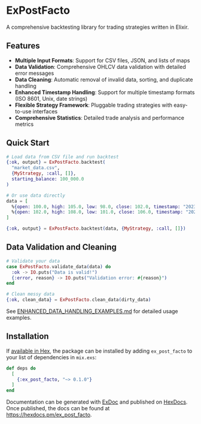 # ExPostFacto

A comprehensive backtesting library for trading strategies written in Elixir.

## Features

- **Multiple Input Formats**: Support for CSV files, JSON, and lists of maps
- **Data Validation**: Comprehensive OHLCV data validation with detailed error messages  
- **Data Cleaning**: Automatic removal of invalid data, sorting, and duplicate handling
- **Enhanced Timestamp Handling**: Support for multiple timestamp formats (ISO 8601, Unix, date strings)
- **Flexible Strategy Framework**: Pluggable trading strategies with easy-to-use interfaces
- **Comprehensive Statistics**: Detailed trade analysis and performance metrics

## Quick Start

```elixir
# Load data from CSV file and run backtest
{:ok, output} = ExPostFacto.backtest(
  "market_data.csv", 
  {MyStrategy, :call, []}, 
  starting_balance: 100_000.0
)

# Or use data directly
data = [
  %{open: 100.0, high: 105.0, low: 98.0, close: 102.0, timestamp: "2023-01-01"},
  %{open: 102.0, high: 108.0, low: 101.0, close: 106.0, timestamp: "2023-01-02"}
]

{:ok, output} = ExPostFacto.backtest(data, {MyStrategy, :call, []})
```

## Data Validation and Cleaning

```elixir
# Validate your data
case ExPostFacto.validate_data(data) do
  :ok -> IO.puts("Data is valid!")
  {:error, reason} -> IO.puts("Validation error: #{reason}")
end

# Clean messy data
{:ok, clean_data} = ExPostFacto.clean_data(dirty_data)
```

See [ENHANCED_DATA_HANDLING_EXAMPLES.md](ENHANCED_DATA_HANDLING_EXAMPLES.md) for detailed usage examples.

## Installation

If [available in Hex](https://hex.pm/docs/publish), the package can be installed
by adding `ex_post_facto` to your list of dependencies in `mix.exs`:

```elixir
def deps do
  [
    {:ex_post_facto, "~> 0.1.0"}
  ]
end
```

Documentation can be generated with [ExDoc](https://github.com/elixir-lang/ex_doc)
and published on [HexDocs](https://hexdocs.pm). Once published, the docs can
be found at <https://hexdocs.pm/ex_post_facto>.
